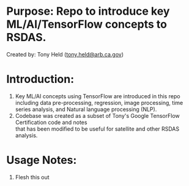 # Purpose: Repo to introduce key ML/AI/TensorFlow concepts to RSDAS.
Created by: Tony Held (tony.held@arb.ca.gov)

# Introduction:
1) Key ML/AI concepts using TensorFlow are introduced in this repo including data pre-processing, 
regression, image processing, time series analysis, and Natural language processing (NLP).
2) Codebase was created as a subset of Tony's Google TensorFlow Certification code and notes  
that has been modified to be useful for satellite and other RSDAS analysis.

# Usage Notes:
1) Flesh this out



